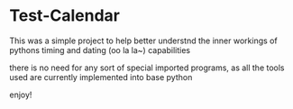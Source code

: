 # Test-Calendar
This was a simple project to help better understnd the inner workings of pythons timing and dating (oo la la~) capabilities

there is no need for any sort of special imported programs, as all the tools used are currently implemented into base python

enjoy!
